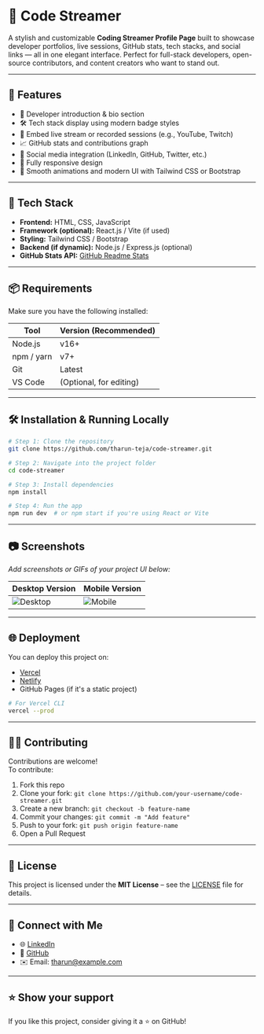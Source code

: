 # 🎥 Code Streamer

A stylish and customizable **Coding Streamer Profile Page** built to showcase developer portfolios, live sessions, GitHub stats, tech stacks, and social links — all in one elegant interface. Perfect for full-stack developers, open-source contributors, and content creators who want to stand out.

---

## 🚀 Features

- 💼 Developer introduction & bio section  
- 🛠️ Tech stack display using modern badge styles  
- 🎥 Embed live stream or recorded sessions (e.g., YouTube, Twitch)  
- 📈 GitHub stats and contributions graph  
- 🔗 Social media integration (LinkedIn, GitHub, Twitter, etc.)  
- 📱 Fully responsive design  
- 🎨 Smooth animations and modern UI with Tailwind CSS or Bootstrap  

---

## 🧰 Tech Stack

- **Frontend:** HTML, CSS, JavaScript  
- **Framework (optional):** React.js / Vite (if used)  
- **Styling:** Tailwind CSS / Bootstrap  
- **Backend (if dynamic):** Node.js / Express.js (optional)  
- **GitHub Stats API:** [GitHub Readme Stats](https://github.com/anuraghazra/github-readme-stats)  

---

## 📦 Requirements

Make sure you have the following installed:

| Tool         | Version (Recommended) |
|--------------|------------------------|
| Node.js      | v16+                   |
| npm / yarn   | v7+                    |
| Git          | Latest                 |
| VS Code      | (Optional, for editing) |

---

## 🛠️ Installation & Running Locally

```bash
# Step 1: Clone the repository
git clone https://github.com/tharun-teja/code-streamer.git

# Step 2: Navigate into the project folder
cd code-streamer

# Step 3: Install dependencies
npm install

# Step 4: Run the app
npm run dev  # or npm start if you're using React or Vite
```

---

## 📷 Screenshots

_Add screenshots or GIFs of your project UI below:_

| Desktop Version | Mobile Version |
|------------------|----------------|
| ![Desktop](screenshots/desktop.png) | ![Mobile](screenshots/mobile.png) |

---

## 🌐 Deployment

You can deploy this project on:

- [Vercel](https://vercel.com/)
- [Netlify](https://netlify.com/)
- GitHub Pages (if it's a static project)

```bash
# For Vercel CLI
vercel --prod
```

---

## 🙋‍♂️ Contributing

Contributions are welcome!  
To contribute:

1. Fork this repo  
2. Clone your fork: `git clone https://github.com/your-username/code-streamer.git`  
3. Create a new branch: `git checkout -b feature-name`  
4. Commit your changes: `git commit -m "Add feature"`  
5. Push to your fork: `git push origin feature-name`  
6. Open a Pull Request  

---

## 📄 License

This project is licensed under the **MIT License** – see the [LICENSE](LICENSE) file for details.

---

## 💬 Connect with Me

- 🌐 [LinkedIn](https://www.linkedin.com/in/tharun-teja/)  
- 🐙 [GitHub](https://github.com/tharun-teja)  
- ✉️ Email: tharun@example.com  

---

## ⭐ Show your support

If you like this project, consider giving it a ⭐ on GitHub!
